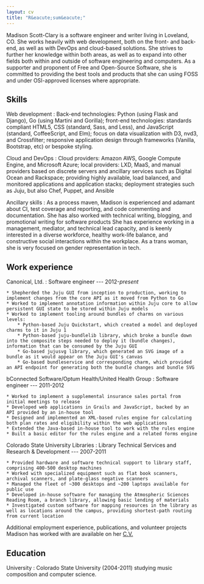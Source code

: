 ```yaml
---
layout: cv
title: "R&eacute;sum&eacute;"
---
```


Madison Scott-Clary is a software engineer and writer living in Loveland, CO. She works heavily with web development, both on the front- and back-end, as well as with DevOps and cloud-based solutions. She strives to further her knowledge within both areas, as well as to expand into other fields both within and outside of software engineering and computers. As a supporter and proponent of Free and Open-Source Software, she is committed to providing the best tools and products that she can using FOSS and under OSI-approved licenses where appropriate.

## Skills

Web development
:   Back-end technologies: Python (using Flask and Django), Go (using Martini and Gorilla); front-end technologies: standards compliant HTML5, CSS (standard, Sass, and Less), and JavaScript (standard, CoffeeScript, and Elm); focus on data visualization with D3, nvd3, and Crossfilter; responsive application design through frameworks (Vanilla, Bootstrap, etc) or bespoke styling.

Cloud and DevOps
:   Cloud providers: Amazon AWS, Google Compute Engine, and Microsoft Azure; local providers: LXD, MaaS, and manual providers based on discrete servers and ancillary services such as Digital Ocean and Rackspace; providing highly available, load balanced, and monitored applications and application stacks; deployment strategies such as Juju, but also Chef, Puppet, and Ansible

Ancillary skills
:   As a process maven, Madison is experienced and adamant about CI, test coverage and reporting, and code commenting and documentation. She has also worked with technical writing, blogging, and promotional writing for software products She has experience working in a management, mediator, and technical lead capacity, and is keenly interested in a diverse workforce, healthy work-life balance, and constructive social interactions within the workplace. As a trans woman, she is very focused on gender representation in tech.

## Work experience

Canonical, Ltd.
:   Software engineer --- 2012-*present*

    * Shepherded the Juju GUI from inception to production, working to implement changes from the core API as it moved from Python to Go
    * Worked to implement annotation information within Juju core to allow persistent GUI state to be stored within Juju models
    * Worked to implement tooling around bundles of charms on various levels:
        * Python-based Juju Quickstart, which created a model and deployed charms to it in Juju 1
        * Python-based juju-bundlelib library, which broke a bundle down into the composite steps needed to deploy it (bundle changes), information that can be consumed by the Juju GUI
        * Go-based jujusvg library, which generated an SVG image of a bundle as it would appear on the Juju GUI's canvas
        * Go-based bundleservice and corresponding charm, which provided an API endpoint for generating both the bundle changes and bundle SVG

bConnected Software/Optum Health/United Health Group
:   Software engineer --- 2011-2012

    * Worked to implement a supplemental insurance sales portal from initial meetings to release
    * Developed web applications in Grails and JavaScript, backed by an API provided by an in-house tool
    * Designed and implemented an XML-based rules engine for calculating both plan rates and eligibility within the web applications
    * Extended the Java-based in-house tool to work with the rules engine
    * Built a basic editor for the rules engine and a related forms engine

Colorado State University Libraries
:   Library Technical Services and Research &amp; Development --- 2007-2011

    * Provided hardware and software technical support to library staff, comprising 400-500 desktop machines
    * Worked with specialized equipment such as flat book scanners, archival scanners, and plate-glass negative scanners
    * Managed the fleet of ~300 desktops and ~200 laptops available for public use
    * Developed in-house software for managing the Atmospheric Sciences Reading Room, a branch library, allowing basic lending of materials
    * Investigated custom software for mapping resources in the library as well as locations around the campus, providing shortest-path routing from current location

Additional employment experience, publications, and volunteer projects Madison has worked with are available on her [C.V.](/cv)

## Education

University
:   Colorado State University (2004-2011) studying music composition and computer science.
